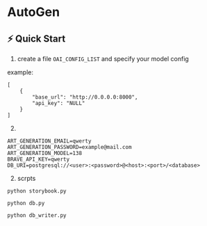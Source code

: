 # AutoGen

## ⚡️ Quick Start

1. create a file `OAI_CONFIG_LIST` and specify your model config

example:

```
[
    {
        "base_url": "http://0.0.0.0:8000",
        "api_key": "NULL"
    }
]
```

2. 

```
ART_GENERATION_EMAIL=qwerty
ART_GENERATION_PASSWORD=example@mail.com
ART_GENERATION_MODEL=138
BRAVE_API_KEY=qwerty
DB_URI=postgresql://<user>:<password>@<host>:<port>/<database>
```

2. scrpts


```
python storybook.py
```

```
python db.py
```

```
python db_writer.py
```